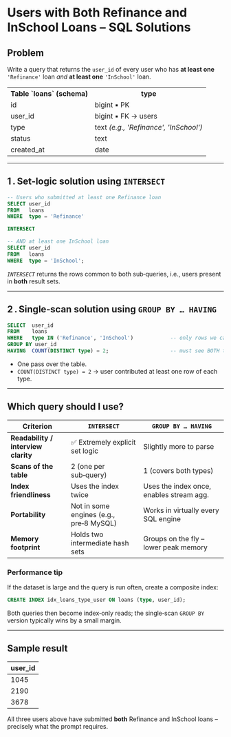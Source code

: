 # Users with **Both** Refinance and InSchool Loans – SQL Solutions

## Problem
Write a query that returns the `user_id` of every user who has **at least one** `'Refinance'` loan *and* **at least one** `'InSchool'` loan.

<table>
<tr><th>Table `loans` (schema)</th><th>type</th></tr>
<tr><td>id</td><td>bigint ▪︎ PK</td></tr>
<tr><td>user_id</td><td>bigint ▪︎ FK → users</td></tr>
<tr><td>type</td><td>text <em>(e.g., 'Refinance', 'InSchool')</em></td></tr>
<tr><td>status</td><td>text</td></tr>
<tr><td>created_at</td><td>date</td></tr>
</table>

---

## 1 . Set‑logic solution using `INTERSECT`
```sql
-- Users who submitted at least one Refinance loan
SELECT user_id
FROM   loans
WHERE  type = 'Refinance'

INTERSECT

-- AND at least one InSchool loan
SELECT user_id
FROM   loans
WHERE  type = 'InSchool';
```
*`INTERSECT`* returns the rows common to both sub‑queries, i.e., users present in **both** result sets.

---

## 2 . Single‑scan solution using `GROUP BY … HAVING`
```sql
SELECT  user_id
FROM    loans
WHERE   type IN ('Refinance', 'InSchool')            -- only rows we care about
GROUP BY user_id
HAVING  COUNT(DISTINCT type) = 2;                    -- must see BOTH types
```
* One pass over the table.
* `COUNT(DISTINCT type) = 2` → user contributed at least one row of each type.

---

## Which query should I use?

| Criterion                         | `INTERSECT`                                   | `GROUP BY … HAVING`                       |
|-----------------------------------|-----------------------------------------------|-------------------------------------------|
| **Readability / interview clarity** | ✅ Extremely explicit set logic                | Slightly more to parse                    |
| **Scans of the table**            | 2 (one per sub‑query)                         | 1 (covers both types)                     |
| **Index friendliness**            | Uses the index twice                          | Uses the index once, enables stream agg.  |
| **Portability**                   | Not in some engines (e.g., pre‑8 MySQL)       | Works in virtually every SQL engine       |
| **Memory footprint**              | Holds two intermediate hash sets              | Groups on the fly – lower peak memory     |

### Performance tip
If the dataset is large and the query is run often, create a composite index:
```sql
CREATE INDEX idx_loans_type_user ON loans (type, user_id);
```
Both queries then become index‑only reads; the single‑scan `GROUP BY` version typically wins by a small margin.

---

## Sample result
| user_id |
|---------|
| 1045    |
| 2190    |
| 3678    |

All three users above have submitted **both** Refinance and InSchool loans – precisely what the prompt requires.
